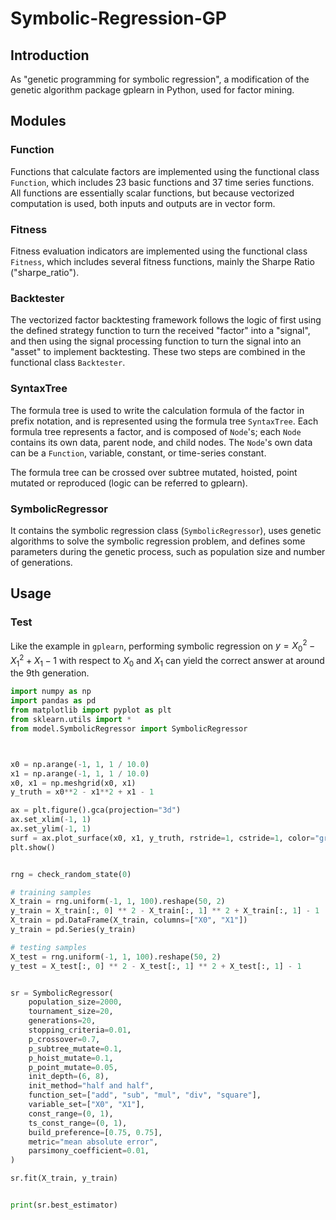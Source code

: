 # Symbolic-Regression-GP

## Introduction
As "genetic programming for symbolic regression", a modification of the genetic algorithm package gplearn in Python, used for factor mining.

## Modules
### Function
Functions that calculate factors are implemented using the functional class `Function`, which includes 23 basic functions and 37 time series functions. All functions are essentially scalar functions, but because vectorized computation is used, both inputs and outputs are in vector form.

### Fitness
Fitness evaluation indicators are implemented using the functional class `Fitness`, which includes several fitness functions, mainly the Sharpe Ratio ("sharpe_ratio").

### Backtester
The vectorized factor backtesting framework follows the logic of first using the defined strategy function to turn the received "factor" into a "signal", and then using the signal processing function to turn the signal into an "asset" to implement backtesting. These two steps are combined in the functional class `Backtester`.

### SyntaxTree
The formula tree is used to write the calculation formula of the factor in prefix notation, and is represented using the formula tree `SyntaxTree`. Each formula tree represents a factor, and is composed of `Node`'s; each `Node` contains its own data, parent node, and child nodes. The `Node`'s own data can be a `Function`, variable, constant, or time-series constant.

The formula tree can be crossed over subtree mutated, hoisted, point mutated or reproduced (logic can be referred to gplearn).

### SymbolicRegressor
It contains the symbolic regression class (`SymbolicRegressor`), uses genetic algorithms to solve the symbolic regression problem, and defines some parameters during the genetic process, such as population size and number of generations.

## Usage

### Test
Like the example in `gplearn`, performing symbolic regression on $y=X_0^2 - X_1^2 + X_1 - 1$ with respect to $X_0$ and $X_1$ can yield the correct answer at around the 9th generation.

```Python
import numpy as np
import pandas as pd
from matplotlib import pyplot as plt
from sklearn.utils import *
from model.SymbolicRegressor import SymbolicRegressor



x0 = np.arange(-1, 1, 1 / 10.0)
x1 = np.arange(-1, 1, 1 / 10.0)
x0, x1 = np.meshgrid(x0, x1)
y_truth = x0**2 - x1**2 + x1 - 1

ax = plt.figure().gca(projection="3d")
ax.set_xlim(-1, 1)
ax.set_ylim(-1, 1)
surf = ax.plot_surface(x0, x1, y_truth, rstride=1, cstride=1, color="green", alpha=0.5)
plt.show()


rng = check_random_state(0)

# training samples
X_train = rng.uniform(-1, 1, 100).reshape(50, 2)
y_train = X_train[:, 0] ** 2 - X_train[:, 1] ** 2 + X_train[:, 1] - 1
X_train = pd.DataFrame(X_train, columns=["X0", "X1"])
y_train = pd.Series(y_train)

# testing samples
X_test = rng.uniform(-1, 1, 100).reshape(50, 2)
y_test = X_test[:, 0] ** 2 - X_test[:, 1] ** 2 + X_test[:, 1] - 1


sr = SymbolicRegressor(
    population_size=2000,
    tournament_size=20,
    generations=20,
    stopping_criteria=0.01,
    p_crossover=0.7,
    p_subtree_mutate=0.1,
    p_hoist_mutate=0.1,
    p_point_mutate=0.05,
    init_depth=(6, 8),
    init_method="half and half",
    function_set=["add", "sub", "mul", "div", "square"],
    variable_set=["X0", "X1"],
    const_range=(0, 1),
    ts_const_range=(0, 1),
    build_preference=[0.75, 0.75],
    metric="mean absolute error",
    parsimony_coefficient=0.01,
)

sr.fit(X_train, y_train)


print(sr.best_estimator)
